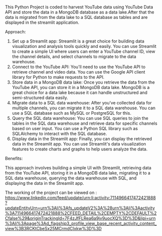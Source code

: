 This Python Project is coded to harvest YouTube data using YouTube Data API and store the data in a MongoDB database as a data lake.After that the data is migrated from the data lake to a SQL database as tables and are displayed in the streamlit application.

Approach: 
1.  Set up a Streamlit app: Streamlit is a great choice for building data visualization and analysis tools quickly and easily. You can use Streamlit to create a simple UI where users can enter a YouTube channel ID, view the channel details, and select channels to migrate to the data warehouse.
2.  Connect to the YouTube API: You'll need to use the YouTube API to retrieve channel and video data. You can use the Google API client library for Python to make requests to the API.
3.  Store data in a MongoDB data lake: Once you retrieve the data from the YouTube API, you can store it in a MongoDB data lake. MongoDB is a great choice for a data lake because it can handle unstructured and semi-structured data easily.
4.  Migrate data to a SQL data warehouse: After you've collected data for multiple channels, you can migrate it to a SQL data warehouse. You can use a SQL database such as MySQL or PostgreSQL for this.
5.  Query the SQL data warehouse: You can use SQL queries to join the tables in the SQL data warehouse and retrieve data for specific channels based on user input. You can use a Python SQL library such as SQLAlchemy to interact with the SQL database.
6.  Display data in the Streamlit app: Finally, you can display the retrieved data in the Streamlit app. You can use Streamlit's data visualization features to create charts and graphs to help users analyze the data.
 

Benefits:

This approach involves building a simple UI with Streamlit, retrieving data from the YouTube API, storing it in a MongoDB data lake, migrating it to a SQL data warehouse, querying the data warehouse with SQL, and displaying the data in the Streamlit app.

The working of the project can be viewed on : https://www.linkedin.com/feed/update/urn:li:activity:7114966417472421888?updateEntityUrn=urn%3Ali%3Afs_updateV2%3A%28urn%3Ali%3Aactivity%3A7114966417472421888%2CFEED_DETAIL%2CEMPTY%2CDEFAULT%2Cfalse%29&originTrackingId=7F4zJfFLRea6a9jv9uocXQ%3D%3D&lipi=urn%3Ali%3Apage%3Ad_flagship3_profile_view_base_recent_activity_content_view%3B3RCKtCbeSx25MCrmdCIxkw%3D%3D
